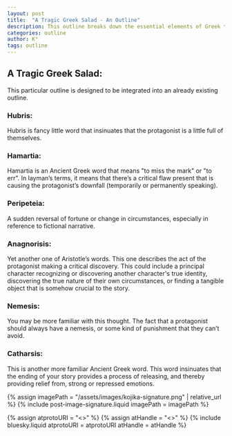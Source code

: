 ```yaml
---
layout: post
title:  "A Tragic Greek Salad - An Outline"
description: This outline breaks down the essential elements of Greek tragedy into six key components, from the initial hubris to the final catharsis. I've structured it to be integrated within your existing story outline, helping you weave these classical elements into your narrative. Each component builds upon the last - from character flaws to dramatic reversals - creating that satisfying emotional arc that makes tragic stories so compelling.
categories: outline
author: K°
tags: outline
---
```

## A Tragic Greek Salad:
This particular outline is designed to be integrated into an already existing outline.

### Hubris:
Hubris is fancy little word that insinuates that the protagonist is a little full of themselves.

### Hamartia:
Hamartia is an Ancient Greek word that means "to miss the mark" or "to err". In layman’s terms, it means that there’s a critical flaw present that is causing the protagonist’s downfall (temporarily or permanently speaking).

### Peripeteia: 
A sudden reversal of fortune or change in circumstances, especially in reference to fictional narrative.

### Anagnorisis:
Yet another one of Aristotle’s words. This one describes the act of the protagonist making a critical discovery. This could include a principal character recognizing or discovering another character's true identity, discovering the true nature of their own circumstances, or finding a tangible object that is somehow crucial to the story.

### Nemesis:
You may be more familiar with this thought. The fact that a protagonist should always have a nemesis, or some kind of punishment that they can’t avoid.

### Catharsis:
This is another more familiar Ancient Greek word. This word insinuates that the ending of your story provides a process of releasing, and thereby providing relief from, strong or repressed emotions.

<!-- signature -->
{% assign imagePath = "/assets/images/kojika-signature.png" | relative_url %}
{% include post-image-signature.liquid imagePath = imagePath %}

<!-- comments -->
{% assign atprotoURI = "<<atprotoURI>>" %}
{% assign atHandle = "<<atHandle>>" %}
{% include bluesky.liquid atprotoURI = atprotoURI atHandle = atHandle %}
